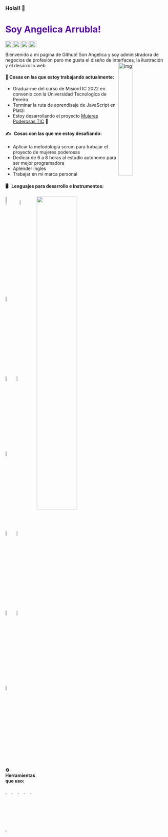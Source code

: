 ### Hola!! 👋

### <h1 style="color:#5B0CAE">Soy Angelica Arrubla!</h1>

<a href="https://www.linkedin.com/in/angelica-arrubla-hernandez-99516a1b5/">
  <img align="left" alt="Linkedin" width="22px" src="https://cdn.jsdelivr.net/npm/simple-icons@v3/icons/linkedin.svg" background-color= #000000 />
</a>
<a href="https://www.instagram.com/ange_arrubla/">
  <img align="left" alt="Instagram" width="22px" src="https://cdn.jsdelivr.net/npm/simple-icons@v3/icons/instagram.svg" />
</a>
<a href="https://adagiobyangel.blogspot.com/">
  <img align="left" alt="Adagio-Blog" width="22px" src="https://cdn.jsdelivr.net/npm/simple-icons@3.13.0/icons/blogger.svg" />
</a>
<a href="https://www.behance.net/angelicarrubla">
  <img align="left" alt="Behance" width="22px" src="https://cdn.jsdelivr.net/npm/simple-icons@3.13.0/icons/behance.svg" />
</a>
<br>
<br> 
Bienvenido a mi pagina de Github! Son Angelica y soy administradora de negocios de profesión pero me gusta el diseño de interfaces, la ilustración y el desarrollo web
<img align="right" alt="img" src="https://i.imgur.com/USjaAJD.png" width="30%" height="auto" />


#### 🌱  Cosas en las que estoy trabajando actualmente:
- Graduarme del curso de MisionTIC 2022 en convenio con la Universidad Tecnologíca de Pereira 
- Terminar la ruta de aprendisaje de JavaScript en Platzi
- Estoy desarrollando el proyecto [Mujeres Poderosas TIC](https://github.com/stolzz0613/MujeresPoderosasTIC) 🚀 

#### ✍️ &nbsp; Cosas con las que me estoy desafiando:
- Aplicar la metodologia scrum para trabajar el proyecto de mujeres poderosas
- Dedicar de 6 a 8 horas al estudio autonomo para ser mejor programadora
- Aplender ingles
- Trabajar en mi marca personal 

#### 🖥 &nbsp; Lenguajes para desarrollo e instrumentos:
<p>
  <img width="50%" align="right" src="https://github-readme-stats.vercel.app/api?username=AngeArrubla&show_icons=true&hide_border=true" />
  
  <code><img width="8%" src="https://www.vectorlogo.zone/logos/java/java-ar21.svg"></code>
  <code><img width="6%" src="https://www.vectorlogo.zone/logos/python/python-ar21.svg"></code>
  <code><img width="6%" src="https://www.vectorlogo.zone/logos/javascript/javascript-ar21.svg"></code>
  
  <code><img width="6%" src="https://www.vectorlogo.zone/logos/w3_html5/w3_html5-ar21.svg"></code>
  <code><img width="6%" src="https://www.vectorlogo.zone/logos/netlifyapp_watercss/netlifyapp_watercss-official.svg"></code>
  <code><img width="6%" src="https://www.vectorlogo.zone/logos/sass-lang/sass-lang-ar21.svg"></code>
  
  <code><img width="6%" src="https://www.vectorlogo.zone/logos/reactjs/reactjs-ar21.svg"></code>
  <code><img width="6%" src="https://www.vectorlogo.zone/logos/vuejs/vuejs-ar21.svg"></code>
  
  <code><img width="6%" src="https://www.vectorlogo.zone/logos/mysql/mysql-ar21.svg"></code>
  <code><img width="6%" src="https://www.vectorlogo.zone/logos/mongodb/mongodb-ar21.svg"></code>
  <code><img width="6%" src="https://www.vectorlogo.zone/logos/git-scm/git-scm-ar21.svg"></code>
  
</p>

####  ⚙️ &nbsp; Herramientas que uso:
<p>
  <code><img width="3%" src="https://www.vectorlogo.zone/logos/visualstudio_code/visualstudio_code-icon.svg"></code>
  <code><img width="3%" src="https://www.vectorlogo.zone/logos/eclipse/eclipse-icon.svg"></code>
  <code><img width="3%" src="https://www.vectorlogo.zone/logos/adobe_illustrator/adobe_illustrator-icon.svg"></code>
  <code><img width="3%" src="https://www.vectorlogo.zone/logos/figma/figma-icon.svg"></code>
  <code><img width="3%" src="https://www.vectorlogo.zone/logos/zeplinio/zeplinio-icon.svg"></code>
  <code><img width="3%" src="https://www.vectorlogo.zone/logos/slack/slack-icon.svg"></code> 
</p>





<!---
AngeArrubla/AngeArrubla is a ✨ special ✨ repository because its `README.md` (this file) appears on your GitHub profile.
You can click the Preview link to take a look at your changes.
--->

